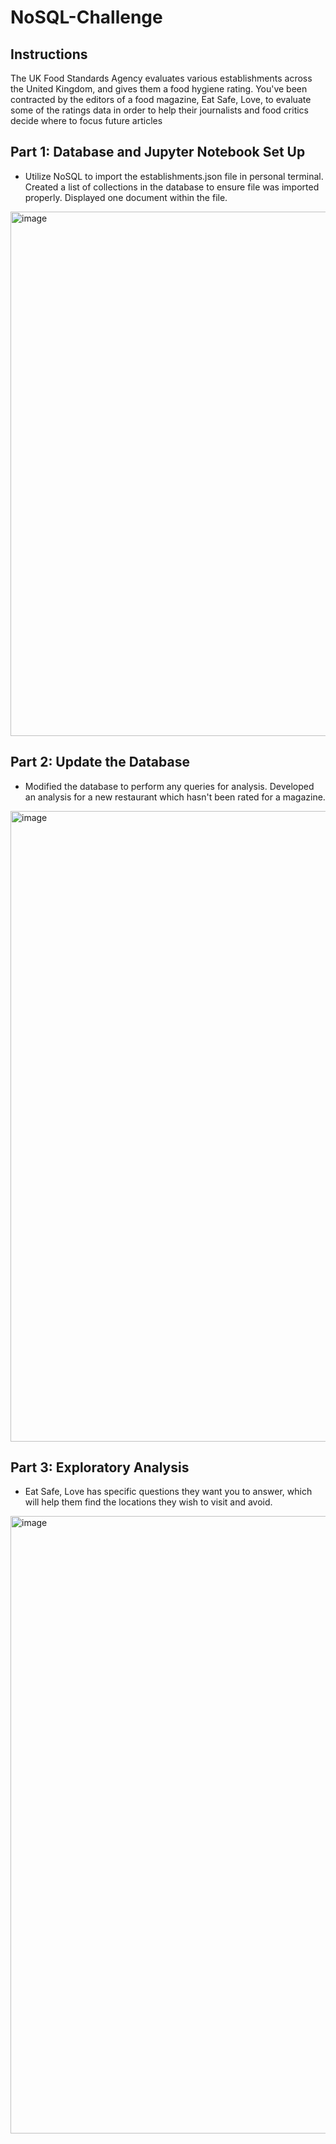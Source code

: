 # NoSQL-Challenge


## Instructions
The UK Food Standards Agency evaluates various establishments across the United Kingdom, and gives them a food hygiene rating. You've been contracted by the editors of a food magazine, Eat Safe, Love, to evaluate some of the ratings data in order to help their journalists and food critics decide where to focus future articles

## Part 1: Database and Jupyter Notebook Set Up

* Utilize NoSQL to import the establishments.json file in personal terminal. Created a list of collections in the database to ensure file was imported properly. Displayed one document within the file.

<img width="839" alt="image" src="https://user-images.githubusercontent.com/115186079/225818510-54293e90-156f-446d-a8e5-329400e185fe.png">


## Part 2: Update the Database

* Modified the database to perform any queries for analysis. Developed an analysis for a new restaurant which hasn't been rated for a magazine.

<img width="1009" alt="image" src="https://user-images.githubusercontent.com/115186079/225817512-684565f0-a35d-429e-a8b4-ff34dcb1258f.png">


## Part 3: Exploratory Analysis

* Eat Safe, Love has specific questions they want you to answer, which will help them find the locations they wish to visit and avoid.

<img width="988" alt="image" src="https://user-images.githubusercontent.com/115186079/225818301-cb59b90f-c123-452a-8d23-96b12e7b1c91.png">
